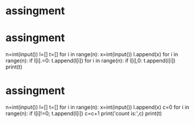 # assingment
# assingment
n=int(input())
l=[]
t=[]
for i in range(n):
   x=int(input())
   l.append(x)
for i in range(n):
    if l[i].=0:
       t.append(l[i])
for i in range(n):
    if l[i],0:
       t.append(i[i])
print(t)       
               
               
# assingment      
 n=int(input())
 l=[]
 t=[]
 for i in range(n):
   x=int(input())
   l.append(x)
c=0
for i in range(n):
  if l[i]!=0;
     t.append(l[i])
     c=c+1
print('count is:',c)
print(t)

               
